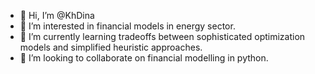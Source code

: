 - 👋 Hi, I’m @KhDina
- 👀 I’m interested in financial models in energy sector.
- 🌱 I’m currently learning tradeoffs between sophisticated optimization models and simplified heuristic approaches.
- 💞️ I’m looking to collaborate on financial modelling in python.


<!---
KhDina/KhDina is a ✨ special ✨ repository because its `README.md` (this file) appears on your GitHub profile.
You can click the Preview link to take a look at your changes.
--->
